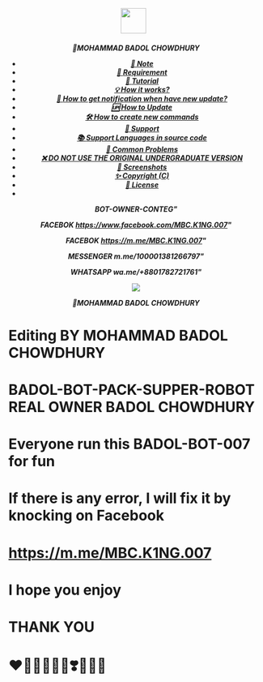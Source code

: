 <p align="center"><a href="https://m.me/MBC.K1NG.007" target="_blank" rel="noopener noreferrer">
  <img src="https://i.imgur.com/rB8e26W.jpeg" width="50" style="margin-right: 10px;"></a>
</p>
<h5 align="center">
🔹MOHAMMAD BADOL CHOWDHURY


- [📝 **Note**](#-note)
- [🚧 **Requirement**](#-requirement)
- [📝 **Tutorial**](#-tutorial)
- [💡 **How it works?**](#-how-it-works)
- [🔔 **How to get notification when have new update?**](#-how-to-get-notification-when-have-new-update)
- [🆙 **How to Update**](#-how-to-update)
- [🛠️ **How to create new commands**](#️-how-to-create-new-commands)
- [💭 **Support**](#-support)
- [📚 **Support Languages in source code**](#-support-languages-in-source-code)
- [📌 **Common Problems**](#-common-problems)
- [❌ **DO NOT USE THE ORIGINAL UNDERGRADUATE VERSION**](#-do-not-use-the-original-undergraduate-version)
- [📸 **Screenshots**](#-screenshots)
- [✨ **Copyright (C)**](#-copyright-c)
- [📜 **License**](#-license)
- 
BOT-OWNER-CONTEG"

 FACEBOK
https://www.facebook.com/MBC.K1NG.007"

FACEBOK
https://m.me/MBC.K1NG.007"

MESSENGER
m.me/100001381266797"

WHATSAPP
wa.me/+8801782721761"

<img align="center" src="https://i.imgur.com/fpHVQjf.jpeg"/>


🔹MOHAMMAD BADOL CHOWDHURY 


# Editing BY MOHAMMAD BADOL CHOWDHURY

# BADOL-BOT-PACK-SUPPER-ROBOT REAL OWNER BADOL CHOWDHURY

# Everyone run this BADOL-BOT-007 for fun

# If there is any error, I will fix it by knocking on Facebook

# https://m.me/MBC.K1NG.007

# I hope you enjoy

# THANK YOU

# ❤️💛🤍💚💙💜❣️💟💘💌

